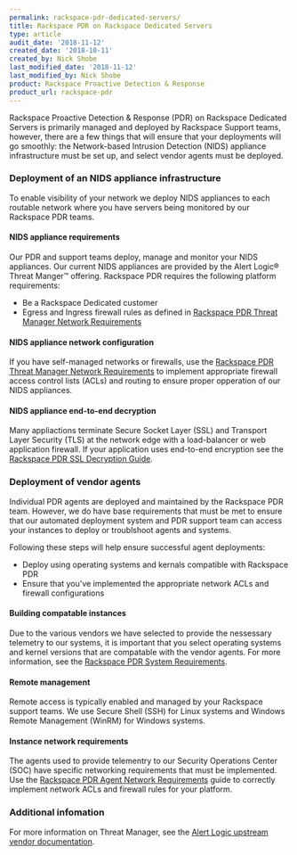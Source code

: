 ```yaml
---
permalink: rackspace-pdr-dedicated-servers/
title: Rackspace PDR on Rackspace Dedicated Servers
type: article
audit_date: '2018-11-12'
created_date: '2018-10-11'
created_by: Nick Shobe
last_modified_date: '2018-11-12'
last_modified_by: Nick Shobe
product: Rackspace Proactive Detection & Response
product_url: rackspace-pdr
---
```


Rackspace Proactive Detection & Response (PDR) on Rackspace Dedicated Servers is primarily managed and deployed by Rackspace
Support teams, however, there are a few things that will ensure that your deployments will go
smoothly: the Network-based Intrusion Detection (NIDS) appliance infrastructure must be
set up, and select vendor agents must be deployed.

### Deployment of an NIDS appliance infrastructure

To enable visibility of your network we deploy NIDS appliances to each routable network
where you have servers being monitored by our Rackspace PDR teams.

#### NIDS appliance requirements

Our PDR and support teams deploy, manage and monitor your NIDS appliances. Our current NIDS appliances are
provided by the Alert Logic&reg; Threat Manger&trade; offering. Rackspace PDR requires the following
platform requirements:

- Be a Rackspace Dedicated customer
- Egress and Ingress firewall rules as defined in [Rackspace PDR Threat Manager Network Requirements](/how-to/rackspace-pdr-nids-networking/)

#### NIDS appliance network configuration

If you have self-managed networks or firewalls, use the
[Rackspace PDR Threat Manager Network Requirements](/how-to/rackspace-pdr-nids-networking/) to
implement appropriate firewall access control lists (ACLs) and routing to ensure proper opperation of
our NIDS appliances.

#### NIDS appliance end-to-end decryption

Many appliactions terminate Secure Socket Layer (SSL) and Transport Layer Security (TLS) at the network
edge with a load-balancer or web application firewall. If your application uses end-to-end encryption
see the [Rackspace PDR SSL Decryption Guide](/how-to/rackspace-pdr-ssl-decryption/).

### Deployment of vendor agents

Individual PDR agents are deployed and maintained by the Rackspace PDR team. However, we do have
base requirements that must be met to ensure that our automated deployment system and PDR support team
can access your instances to deploy or troublshoot agents and systems.

Following these steps will help ensure successful agent deployments:

- Deploy using operating systems and kernals compatible with Rackspace PDR
- Ensure that you've implemented the appropriate network ACLs and firewall configurations

#### Building compatable instances

Due to the various vendors we have selected to provide the nessessary telemetry to our systems, it is important
that you select operating systems and kernel versions that are compatable with the vendor agents. For more
information, see the [Rackspace PDR System Requirements](/how-to/rackspace-pdr-agent-compatablity/).

#### Remote management

Remote access is typically enabled and managed by your Rackspace support teams. We use Secure Shell (SSH) for
Linux systems and Windows Remote Management (WinRM) for Windows systems.

#### Instance network requirements

The agents used to provide telementry to our Security Operations Center (SOC) have specific networking
requirements that must be implemented. Use the
[Rackspace PDR Agent Network Requirements](/how-to/rackspace-pdr-agent-networking/) guide to
correctly implement network ACLs and firewall rules for your platform.

### Additional infomation

For more information on Threat Manager, see the [Alert Logic upstream vendor documentation](https://docs.alertlogic.com/install/cloud/amazon-web-services-threat-manager-direct-windows.htm).
